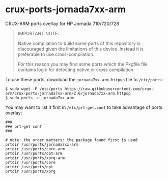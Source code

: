 # crux-ports-jornada7xx-arm

CRUX-ARM ports overlay for HP Jornada 710/720/728

> IMPORTANT NOTE:
>
> Native compilation to build some ports of this repository is discouraged given the limitations of this device.
> Instead it is preferable to use cross-compilation.
>
> For this reason you may find some ports which the Pkgfile file contains logic for detecting native or cross compilation.
>

To use these ports, download the `jornada7xx-arm.httpup` file to `/etc/ports`:
```
$ sudo wget -P /etc/ports https://raw.githubusercontent.com/crux-arm/crux-ports-jornada7xx-arm/2.6/jornada7xx-arm.httpup
$ sudo ports -u jornada7xx-arm
```

You may want to list it first in `/etc/prt-get.conf` to take advantage of ports overlay:
```
###
### prt-get conf
###

# note: the order matters: the package found first is used
prtdir /usr/ports/jornada7xx-arm
prtdir /usr/ports/core-arm
prtdir /usr/ports/opt-arm
prtdir /usr/ports/xorg-arm
prtdir /usr/ports/core
prtdir /usr/ports/opt
prtdir /usr/ports/xorg
```
